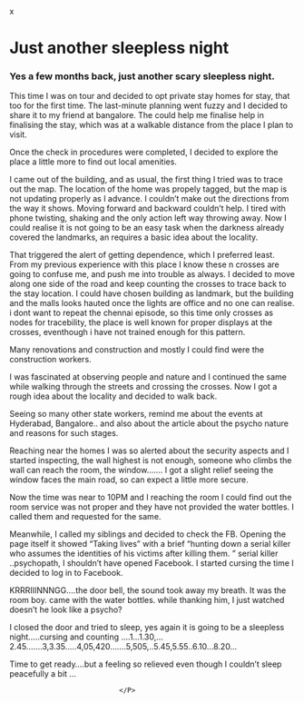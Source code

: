 x



# Just another sleepless night 
<h3> Yes a few months back, just another scary sleepless night. </h3>


   <body>

 <p> 
This time I was on tour and decided to opt private stay homes for stay, that too for the first time. 
The last-minute planning went fuzzy and I decided to share it to my friend at bangalore.  The could help me finalise                        help in finalising 
the stay, which was at a walkable distance from the place I plan to visit.
</p>  
  
<p> 
Once the check in procedures were completed, I decided to explore the place a little more to find out local amenities.</p>  
<p> 
I came out of the building, and as usual, the first thing I tried was to trace out the map.
The location of the home was propely tagged, but the map is not updating properly as I advance. 
I couldn’t make out the directions from the way it shows. Moving forward and backward couldn’t help. 
I tired with phone twisting, shaking and the only action left way throwing away. Now I could realise it is not going to be an easy 
task when the darkness already covered the landmarks, an requires a basic idea about the locality.
</p>  
<p> 
That triggered the alert of getting dependence, which I preferred least. 
From my previous experience with this place I know these n crosses are going to confuse me, and push me into trouble as always.  
I decided to move along one side of the road and keep counting the crosses to trace back to the stay location. 
I could have chosen building as landmark, but the building and the malls looks hauted once the lights are office and no one can realise. 
i dont want to repeat the chennai episode, so this time only crosses as nodes for tracebility, the place is well known for proper displays at the crosses, 
eventhough i have not trained enough for this pattern.
</p>  
<p> 
Many renovations and construction and mostly I could find were the construction workers.
</p>  
<p> 
I was fascinated at observing people and nature and I continued the same while walking through the streets and crossing the crosses.
                                Now I got a rough idea about the locality and decided to walk back.
</p>  
                                <p> 
Seeing so many other state workers, remind me about the events at Hyderabad, Bangalore.. and also about the article about the psycho nature and reasons for such stages.
</p>  
                                <p> 
Reaching near the homes I was so alerted about the security aspects and I started inspecting, the wall highest is not enough, 
                                someone who climbs the wall can reach the room, the window……. 
                                I got a slight relief seeing the window faces the main road, so can expect a little more secure.
</p>  
                                <p> 
Now the time was near to 10PM and I reaching the room I could find out the room service was not proper and they have not provided the water bottles. 
                                I called them and requested for the same.
</p>  
                                <p> 
Meanwhile, I called my siblings and decided to check the FB. Opening the page itself it showed 
                                “Taking lives” with a brief “hunting down a serial killer who assumes the identities of his victims after killing them.
                                ” serial killer ..psychopath, I shouldn’t have opened Facebook. I started cursing the time I decided to log in to Facebook.
</p>  
                                <p> 
KRRRIIINNNGG….the door bell, the sound took away my breath. It was the room boy. came with the water bottles. 
                                while thanking him, I just watched doesn’t he look like a psycho?
</p>  
                                <p> 
I closed the door and tried to sleep, yes again it is going to be a sleepless
                                night…..cursing and counting ….1…1.30,…2.45…….3,3.35…..4,05,420…….5,505,..5.45,5.55..6.10…8.20…
</p>  <p> 
Time to get ready….but a feeling so relieved even though I couldn’t sleep peacefully a bit …
                               
                               
                               
                               </P>
                               
   </body>



